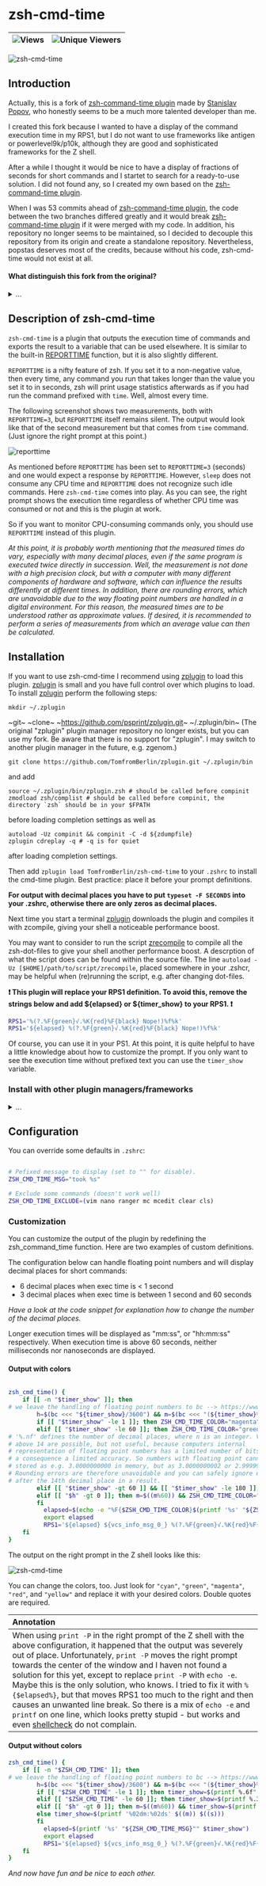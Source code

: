 # zsh-cmd-time

| ![Views](https://img.shields.io/endpoint?color=green&label=Views&logoColor=red&style=plastic&url=https%3A%2F%2Fhits.dwyl.com%2FTomfromBerlin%2Fzsh-cmd-time) | ![Unique Viewers](https://img.shields.io/endpoint?color=green&label=Unique%20Viewers&logoColor=pink&style=plastic&url=https%3A%2F%2Fhits.dwyl.com%2FTomfromBerlin%2Fzsh-cmd-time%3Fshow%3Dunique) |
|-|-|

![zsh-cmd-time](https://github.com/TomfromBerlin/zsh-cmd-time/assets/123265893/b0f49fe1-7e91-4459-ae9c-519b5b4b34a0)


## Introduction

Actually, this is a fork of [zsh-command-time plugin](https://github.com/popstas/zsh-command-time) made by [Stanislav Popov](https://github.com/popstas), who honestly seems to be a much more talented developer than me.

I created this fork because I wanted to have a display of the command execution time in my RPS1, but I do not want to use frameworks like antigen or powerlevel9k/p10k, although they are good and sophisticated frameworks for the Z shell.

After a while I thought it would be nice to have a display of fractions of seconds for short commands and I startet to search for a ready-to-use solution. I did not found any, so I created my own based on the [zsh-command-time plugin](https://github.com/popstas/zsh-command-time).

When I was 53 commits ahead of [zsh-command-time plugin](https://github.com/popstas/zsh-command-time), the code between the two branches differed greatly and it would break [zsh-command-time plugin](https://github.com/popstas/zsh-command-time) if it were merged with my code. In addition, his repository no longer seems to be maintained, so I decided to decouple this repository from its origin and create a standalone repository. Nevertheless, popstas deserves most of the credits, because without his code, zsh-cmd-time would not exist at all.

#### What distinguish this fork from the original?

<details><summary>...</summary>
One is that the original is probably bash-compatible. Unfortunately, this is not possible with this repository without bloating the code. That is, this plugin runs only with the Z Shell without any problems.

The orignal plugin, on the other hand, only displays whole seconds. This fork __can__ display fractions of seconds. It's up to you whether you want that or not.

In addition, the original is somewhat easier to configure with regard to the color scheme and the output whether very short program execution times should be displayed.
</details>

## Description of zsh-cmd-time

`zsh-cmd-time` is a plugin that outputs the execution time of commands and exports the result to a variable that can be used elsewhere. It is similar to the built-in [REPORTTIME](http://zsh.sourceforge.net/Doc/Release/Parameters.html) function, but it is also slightly different.

`REPORTTIME` is a nifty feature of zsh. If you set it to a non-negative value, then every time, any command you run that takes longer than the value you set it to in seconds, zsh will print usage statistics afterwards as if you had run the command prefixed with `time`. Well, almost every time.

The following screenshot shows two measurements, both with `REPORTTIME=3`, but `REPORTTIME` itself remains silent. The output would look like that of the second measurement but that comes from `time` command. (Just ignore the right prompt at this point.)

![reporttime](https://user-images.githubusercontent.com/123265893/232536349-55ca37e6-7fdf-45dc-93bb-6a4cf9bcd14a.png)

As mentioned before `REPORTTIME` has been set to `REPORTTIME=3` (seconds) and one would expect a response by `REPORTTIME`. However, `sleep` does not consume any CPU time and `REPORTTIME` does not recognize such idle commands. Here `zsh-cmd-time` comes into play. As you can see, the right prompt shows the execution time regardless of whether CPU time was consumed or not and this is the plugin at work.

So if you want to monitor CPU-consuming commands only, you should use `REPORTTIME` instead of this plugin.

_At this point, it is probably worth mentioning that the measured times do vary, especially with many decimal places, even if the same program is executed twice directly in succession. Well, the measurement is not done with a high precision clock, but with a computer with many different components of hardware and software, which can influence the results differently at different times. In addition, there are rounding errors, which are unavoidable due to the way floating point numbers are handled in a digital environment. For this reason, the measured times are to be understood rather as approximate values. If desired, it is recommended to perform a series of measurements from which an average value can then be calculated._

## Installation

If you want to use zsh-cmd-time I recommend using [zplugin](/../../../../TomfromBerlin/zplugin) to load this plugin. [zplugin](/../../../../TomfromBerlin/zplugin) is small and you have full control over which plugins to load. To install [zplugin](/../../../../TomfromBerlin/zplugin) perform the following steps:

```
mkdir ~/.zplugin
```
~git~ ~clone~ ~https://github.com/psprint/zplugin.git~ ~/.zplugin/bin~ (The original "zplugin" plugin manager repository no longer exists, but you can use my fork. Be aware that there is no support for "zplugin". I may switch to another plugin manager in the future, e.g. zgenom.)

```
git clone https://github.com/TomfromBerlin/zplugin.git ~/.zplugin/bin
```
and add
```
source ~/.zplugin/bin/zplugin.zsh # should be called before compinit
zmodload zsh/complist # should be called before compinit, the directory `zsh` should be in your $FPATH
```
before loading completion settings as well as
```
autoload -Uz compinit && compinit -C -d ${zdumpfile}
zplugin cdreplay -q # -q is for quiet
```
after loading completion settings.

Then add `zplugin load TomfromBerlin/zsh-cmd-time` to your `.zshrc` to install the cmd-time plugin. Best practice: place it before your prompt definitions.

**For output with decimal places you have to put `typeset -F SECONDS` into your .zshrc, otherwise there are only zeros as decimal places.**

Next time you start a terminal [zplugin](/../../../../TomfromBerlin/zplugin) downloads the plugin and compiles it with zcompile, giving your shell a noticeable performance boost.

You may want to consider to run the script [zrecompile](/../../../../TomfromBerlin/mothers-little-helpers/blob/main/helpers/scripts/misc/zrecompile) to compile all the zsh-dot-files to give your shell another performance boost. A descrption of what the script does can be found within the source file. The line `autoload -Uz [$HOME]/path/to/script/zrecompile`, placed somewhere in your .zshcr, may be helpful when (re)running the script, e.g. after changing dot-files.

**❗ This plugin will replace your RPS1 definition. To avoid this, remove the strings below and add ${elapsed} or ${timer_show} to your RPS1. ❗**

```zsh
RPS1='%(?.%F{green}√.%K{red}%F{black} Nope!)%f%k'
RPS1='${elapsed} %(?.%F{green}√.%K{red}%F{black} Nope!)%f%k'
```

Of course, you can use it in your PS1. At this point, it is quite helpful to have a little knowledge about how to customize the prompt. If you only want to see the execution time without prefixed text you can use the `timer_show` variable.

### Install with other plugin managers/frameworks
<details><summary>...</summary>

#### Install with [antigen](/../../../../zsh-users/antigen)

```zsh
antigen bundle TomfromBerlin/zsh-cmd-time
```

#### Install for [oh my zsh](/../../../../ohmyzsh/ohmyzsh)

Download:

```zsh
git clone https://github.com/TomfromBerlin/zsh-cmd-time.git ~/.oh-my-zsh/custom/plugins/cmd-time
```

And add `cmd-time` to `plugins` in `.zshrc`.

#### Usage with [powerlevel9k](/../../../../bhilburn/powerlevel9k) theme

❗ **To make it short: Do not use this plugin with powerlevel9k/p10k** ❗ 

powerlevel9k as of v0.6.0 has a [native segment of command_execution_time](/../../../../bhilburn/powerlevel9k#command_execution_time), so you can easily add it to your prompt:

`POWERLEVEL9K_RIGHT_PROMPT_ELEMENTS=(status background_jobs vcs command_execution_time time)`

</details>

## Configuration

You can override some defaults in `.zshrc`:

```zsh

# Pefixed message to display (set to "" for disable).
ZSH_CMD_TIME_MSG="took %s"

# Exclude some commands (doesn't work well)
ZSH_CMD_TIME_EXCLUDE=(vim nano ranger mc mcedit clear cls)

```

### Customization

You can customize the output of the plugin by redefining the zsh_command_time function. Here are two examples of custom definitions.

The configuration below can handle floating point numbers and will display decimal places for short commands:

- 6 decimal places when exec time is < 1 second
- 3 decimal places when exec time is between 1 second and 60 seconds

_Have a look at the code snippet for explanation how to change the number of the decimal places._

Longer execution times will be displayed as "mm:ss", or "hh:mm:ss" respectively. When execution time is above 60 seconds, neither milliseconds nor nanoseconds are displayed.

#### Output with colors

```zsh

zsh_cmd_time() {
    if [[ -n "$timer_show" ]]; then
# we leave the handling of floating point numbers to bc --> https://www.gnu.org/software/bc/manual/html_mono/bc.html
        h=$(bc <<< "${timer_show}/3600") && m=$(bc <<< "(${timer_show}%3600)/60") && s=$(bc <<< "${timer_show}%60")
        if [[ "$timer_show" -le 1 ]]; then ZSH_CMD_TIME_COLOR="magenta" && timer_show=$(printf '%.6f'" sec" "$timer_show")
        elif [[ "$timer_show" -le 60 ]]; then ZSH_CMD_TIME_COLOR="green" && timer_show=$(printf '%.3f'" sec" "$timer_show")
# '%.nf' defines the number of decimal places, where n is an integer. Values
# above 14 are possible, but not useful, because computers internal
# representation of floating point numbers has a limited number of bits and as
# a consequence a limited accuracy. So numbers with floating point cannot be
# stored as e.g. 3.0000000000 in memory, but as 3.0000000002 or 2.9999999998.
# Rounding errors are therefore unavoidable and you can safely ignore everything
# after the 14th decimal place in a result.
        elif [[ "$timer_show" -gt 60 ]] && [[ "$timer_show" -le 180 ]]; then ZSH_CMD_TIME_COLOR="cyan" && timer_show=$(printf '%02dm:%02ds' $((m)) $((s)))
        elif [[ "$h" -gt 0 ]]; then m=$((m%60)) && ZSH_CMD_TIME_COLOR="red" && timer_show=$(printf '%02dh:%02dm:%02ds' $((h)) $((m)) $((s))); else ZSH_CMD_TIME_COLOR="yellow" && timer_show=$(printf '%02dm:%02ds' $((m)) $((s)))
        fi
          elapsed=$(echo -e "%F{$ZSH_CMD_TIME_COLOR}$(printf '%s' "${ZSH_CMD_TIME_MSG}"" $timer_show")%f")
          export elapsed
          RPS1='${elapsed} ${vcs_info_msg_0_} %(?.%F{green}√.%K{red}%F{black} Nope!)%f%k'
    fi
}

```

The output on the right prompt in the Z shell looks like this:

![zsh-cmd-time](https://user-images.githubusercontent.com/123265893/232322193-3d9ad194-1d30-4415-83b5-29c4093c7fae.png)

You can change the colors, too. Just look for `"cyan"`, `"green"`, `"magenta"`, `"red"`, and `"yellow"` and replace it with your desired colors. Double quotes are required.

| Annotation |
|:-|
| When using `print -P` in the right prompt of the Z shell with the above configuration, it happened that the output was severely out of place. Unfortunately, `print -P` moves the right prompt towards the center of the window and I haven not found a solution for this yet, except to replace `print -P` with `echo -e`. Maybe this is the only solution, who knows. I tried to fix it with `%{$elapsed%}`, but that moves RPS1 too much to the right and then causes an unwanted line break. So there is a mix of `echo -e` and `printf` on one line, which looks pretty stupid - but works and even [shellcheck](https://www.shellcheck.net/) do not complain. |

#### Output without colors

```zsh
zsh_cmd_time() {
    if [[ -n "$ZSH_CMD_TIME" ]]; then
# we leave the handling of floating point numbers to bc --> https://www.gnu.org/software/bc/manual/html_mono/bc.html
        h=$(bc <<< "${timer_show}/3600") && m=$(bc <<< "(${timer_show}%3600)/60") && s=$(bc <<< "${timer_show}%60")
        if [[ "$ZSH_CMD_TIME" -le 1 ]]; then timer_show=$(printf %.6f" sec" "$ZSH_CMD_TIME")
        elif [[ "$ZSH_CMD_TIME" -le 60 ]]; then timer_show=$(printf %.3f" sec" "$ZSH_CMD_TIME")  # for explanation of "%.nf" see configuration example above
        elif [[ "$h" -gt 0 ]]; then m=$((m%60)) && timer_show=$(printf '%dh:%02dm:%02ds' $((h)) $((m)) $((s)))
        else timer_show=$(printf '%02dm:%02ds' $((m)) $((s)))
        fi
          elapsed=$(printf '%s' "${ZSH_CMD_TIME_MSG}"" $timer_show")
          export elapsed
          RPS1='${elapsed} ${vcs_info_msg_0_} %(?.%F{green}√.%K{red}%F{black} Nope!)%f%k'
    fi
}
```

_And now have fun and be nice to each other._
